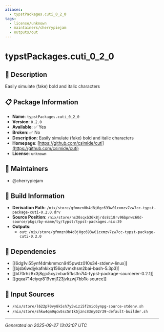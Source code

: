 ```yaml
---
aliases:
  - typstPackages.cuti_0_2_0
tags:
  - license/unknown
  - maintainers/cherrypiejam
  - outputs/out
---
```


# typstPackages.cuti_0_2_0

## 📝 Description

Easily simulate (fake) bold and italic characters

## 📋 Package Information

- **Name**: `typstPackages.cuti_0_2_0`
- **Version**: `0.2.0`
- **Available**: ✅ Yes
- **Broken**: ✅ No
- **Description**: Easily simulate (fake) bold and italic characters
- **Homepage**: [https://github.com/csimide/cuti](https://github.com/csimide/cuti)
- **License**: `unknown`
## 👥 Maintainers

- @cherrypiejam


## 🔧 Build Information

- **Derivation Path**: `/nix/store/gfmmzn0b4d8j0gc693w01cxmzv7zw7cc-typst-package-cuti-0.2.0.drv`
- **Source Position**: `/nix/store/ns30sqxb36k8jrds8z18rv96bpnwc60d-source/pkgs/by-name/ty/typst/typst-packages.nix:39`
- **Outputs**:
  - `out`:  `/nix/store/gfmmzn0b4d8j0gc693w01cxmzv7zw7cc-typst-package-cuti-0.2.0`

## 🔗 Dependencies

- [[6dg1vi55ynf4dmkmmcn945pwdz010s34-stdenv-linux]]
- [[bjsb6wdjykafnkixq156qdvmxhsm2bai-bash-5.3p3]]
- [[bl70rhz8x3j8gjc5xyzvbar5fks3n7l4-typst-package-sourcerer-0.2.1]]
- [[gqxa714ciyqr819vmj123jvkzwj7bb1k-source]]

## 📁 Input Sources

- `/nix/store/l622p70vy8k5sh7y5wizi5f2mic6ynpg-source-stdenv.sh`
- `/nix/store/shkw4qm9qcw5sc5n1k5jznc83ny02r39-default-builder.sh`

---
*Generated on 2025-09-27 13:03:07 UTC*

